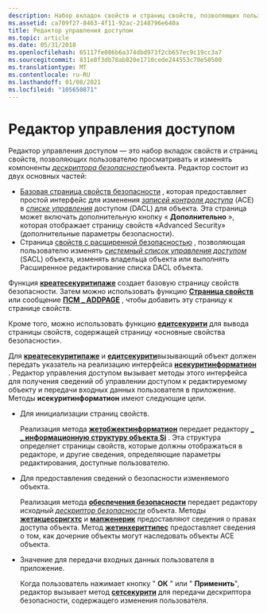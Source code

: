 ```yaml
---
description: Набор вкладок свойств и страниц свойств, позволяющих пользователю просматривать и изменять компоненты дескриптора безопасности объектов.
ms.assetid: ca709f27-8463-4f11-92ac-2148796e640a
title: Редактор управления доступом
ms.topic: article
ms.date: 05/31/2018
ms.openlocfilehash: 65117fe086b6a374dbd973f2cb657ec9c19cc3a7
ms.sourcegitcommit: 831e8f3db78ab820e1710cede244553c70e50500
ms.translationtype: MT
ms.contentlocale: ru-RU
ms.lasthandoff: 01/08/2021
ms.locfileid: "105650871"
---
```

# <a name="access-control-editor"></a>Редактор управления доступом

Редактор управления доступом — это набор вкладок свойств и страниц свойств, позволяющих пользователю просматривать и изменять компоненты [*дескриптора безопасности*](/windows/desktop/SecGloss/s-gly)объекта. Редактор состоит из двух основных частей:

-   [Базовая страница свойств безопасности](basic-security-property-page.md) , которая предоставляет простой интерфейс для изменения [*записей контроля доступа*](/windows/desktop/SecGloss/a-gly) (ACE) в [*списке управления*](/windows/desktop/SecGloss/d-gly) доступом (DACL) для объекта. Эта страница может включать дополнительную кнопку « **Дополнительно** », которая отображает страницу свойств «Advanced Security» (дополнительные параметры безопасности).
-   Страница [свойств с расширенной безопасностью](advanced-security-property-sheet.md) , позволяющая пользователю изменять [*системный список управления доступом*](/windows/desktop/SecGloss/s-gly) (SACL) объекта, изменять владельца объекта или выполнять Расширенное редактирование списка DACL объекта.

Функция [**креатесекуритипаже**](/windows/desktop/api/Aclui/nf-aclui-createsecuritypage) создает базовую страницу свойств безопасности. Затем можно использовать функцию [**Страница свойств**](/windows/win32/api/prsht/nf-prsht-propertysheeta) или сообщение [**ПСМ \_ ADDPAGE**](../controls/psm-addpage.md) , чтобы добавить эту страницу к странице свойств.

Кроме того, можно использовать функцию [**едитсекурити**](/windows/desktop/api/Aclui/nf-aclui-editsecurity) для вывода страницы свойств, содержащей страницу «основные свойства безопасности».

Для [**креатесекуритипаже**](/windows/desktop/api/Aclui/nf-aclui-createsecuritypage) и [**едитсекурити**](/windows/desktop/api/Aclui/nf-aclui-editsecurity)вызывающий объект должен передать указатель на реализацию интерфейса [**исекуритинформатион**](/windows/win32/api/aclui/nn-aclui-isecurityinformation) . Редактор управления доступом вызывает методы этого интерфейса для получения сведений об управлении доступом к редактируемому объекту и передачи входных данных пользователя в приложение. Методы **исекуритинформатион** имеют следующие цели.

-   Для инициализации страниц свойств.

    Реализация метода [**жетобжектинформатион**](/windows/win32/api/aclui/nf-aclui-isecurityinformation-getobjectinformation) передает редактору [**\_ \_ информационную структуру объекта Si**](/windows/desktop/api/Aclui/ns-aclui-si_object_info) . Эта структура определяет страницы свойств, которые должны отображаться в редакторе, и другие сведения, определяющие параметры редактирования, доступные пользователю.

-   Для предоставления сведений о безопасности изменяемого объекта.

    Реализация метода [**обеспечения безопасности**](/windows/win32/api/aclui/nf-aclui-isecurityinformation-getsecurity) передает редактору исходный [*дескриптор безопасности*](/windows/desktop/SecGloss/s-gly) объекта. Методы [**жетакцессригхтс**](/windows/win32/api/aclui/nf-aclui-isecurityinformation-getaccessrights) и [**мапженерик**](/windows/win32/api/aclui/nf-aclui-isecurityinformation-mapgeneric) предоставляют сведения о правах доступа объекта. Метод [**жетинхериттипес**](/windows/win32/api/aclui/nf-aclui-isecurityinformation-getinherittypes) предоставляет сведения о том, как дочерние объекты могут наследовать объекты ACE объекта.

-   Значение для передачи входных данных пользователя в приложение.

    Когда пользователь нажимает кнопку " **ОК** " или " **Применить**", редактор вызывает метод [**сетсекурити**](/windows/win32/api/aclui/nf-aclui-isecurityinformation-setsecurity) для передачи дескриптора безопасности, содержащего изменения пользователя.

 

 
